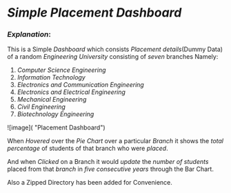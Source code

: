 # **_Simple Placement Dashboard_**

### _Explanation_:

This is a Simple _Dashboard_ which consists _Placement details_(Dummy Data)
 of a random _Engineering University_ consisting of _seven_ branches Namely:

1. _Computer Science Engineering_
2. _Information Technology_
3. _Electronics and Communication Engineering_
4. _Electronics and Electrical Engineering_
5. _Mechanical Engineering_
6. _Civil Engineering_
7. _Biotechnology Engineering_


![image]( "Placement Dashboard")


When _Hovered_ over the _Pie Chart_ over a particular _Branch_ it shows the
_total percentage_ of students of that branch who were _placed_.

And when _Clicked_ on a Branch it would _update_ the _number of students_
placed from that _branch_ in _five consecutive years_ through the Bar Chart.

Also a Zipped Directory has been added for Convenience.
